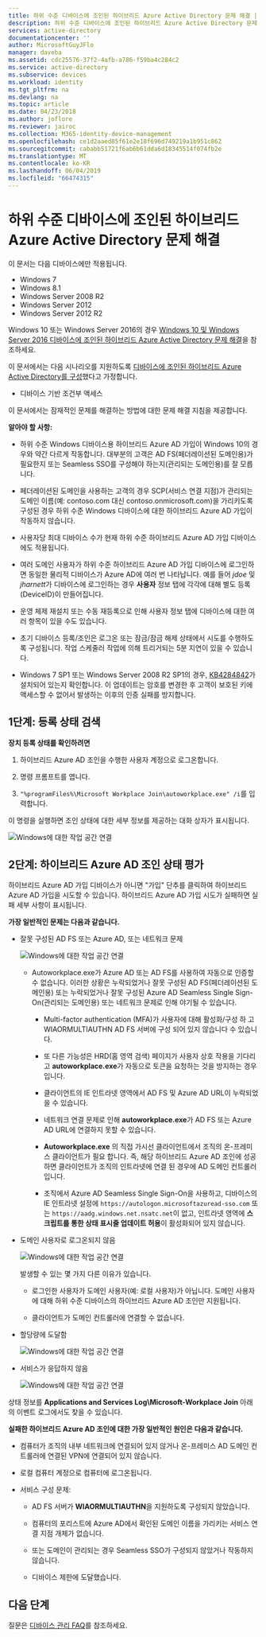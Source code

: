 ```yaml
---
title: 하위 수준 디바이스에 조인된 하이브리드 Azure Active Directory 문제 해결 | Microsoft Docs
description: 하위 수준 디바이스에 조인된 하이브리드 Azure Active Directory 문제 해결
services: active-directory
documentationcenter: ''
author: MicrosoftGuyJFlo
manager: daveba
ms.assetid: cdc25576-37f2-4afb-a786-f59ba4c284c2
ms.service: active-directory
ms.subservice: devices
ms.workload: identity
ms.tgt_pltfrm: na
ms.devlang: na
ms.topic: article
ms.date: 04/23/2018
ms.author: joflore
ms.reviewer: jairoc
ms.collection: M365-identity-device-management
ms.openlocfilehash: ce1d2aaed85f61e2e18f696d749219a1b951c862
ms.sourcegitcommit: cababb51721f6ab6b61dda6d18345514f074fb2e
ms.translationtype: MT
ms.contentlocale: ko-KR
ms.lasthandoff: 06/04/2019
ms.locfileid: "66474315"
---
```

# <a name="troubleshooting-hybrid-azure-active-directory-joined-down-level-devices"></a>하위 수준 디바이스에 조인된 하이브리드 Azure Active Directory 문제 해결 

이 문서는 다음 디바이스에만 적용됩니다. 

- Windows 7 
- Windows 8.1 
- Windows Server 2008 R2 
- Windows Server 2012 
- Windows Server 2012 R2 
 

Windows 10 또는 Windows Server 2016의 경우 [Windows 10 및 Windows Server 2016 디바이스에 조인된 하이브리드 Azure Active Directory 문제 해결](troubleshoot-hybrid-join-windows-current.md)을 참조하세요.

이 문서에서는 다음 시나리오를 지원하도록 [디바이스에 조인된 하이브리드 Azure Active Directory를 구성](hybrid-azuread-join-plan.md)했다고 가정합니다.

- 디바이스 기반 조건부 액세스


이 문서에서는 잠재적인 문제를 해결하는 방법에 대한 문제 해결 지침을 제공합니다.  

**알아야 할 사항:** 

- 하위 수준 Windows 디바이스용 하이브리드 Azure AD 가입이 Windows 10의 경우와 약간 다르게 작동합니다. 대부분의 고객은 AD FS(페더레이션된 도메인용)가 필요한지 또는 Seamless SSO를 구성해야 하는지(관리되는 도메인용)를 잘 모릅니다.

- 페더레이션된 도메인을 사용하는 고객의 경우 SCP(서비스 연결 지점)가 관리되는 도메인 이름(예: contoso.com 대신 contoso.onmicrosoft.com)을 가리키도록 구성된 경우 하위 수준 Windows 디바이스에 대한 하이브리드 Azure AD 가입이 작동하지 않습니다.

- 사용자당 최대 디바이스 수가 현재 하위 수준 하이브리드 Azure AD 가입 디바이스에도 적용됩니다. 

- 여러 도메인 사용자가 하위 수준 하이브리드 Azure AD 가입 디바이스에 로그인하면 동일한 물리적 디바이스가 Azure AD에 여러 번 나타납니다.  예를 들어 *jdoe* 및 *jharnett*가 디바이스에 로그인하는 경우 **사용자** 정보 탭에 각각에 대해 별도 등록(DeviceID)이 만들어집니다. 

- 운영 체제 재설치 또는 수동 재등록으로 인해 사용자 정보 탭에 디바이스에 대한 여러 항목이 있을 수도 있습니다.

- 초기 디바이스 등록/조인은 로그온 또는 잠금/잠금 해제 상태에서 시도를 수행하도록 구성됩니다. 작업 스케줄러 작업에 의해 트리거되는 5분 지연이 있을 수 있습니다. 

- Windows 7 SP1 또는 Windows Server 2008 R2 SP1의 경우, [KB4284842](https://support.microsoft.com/help/4284842)가 설치되어 있는지 확인합니다. 이 업데이트는 암호를 변경한 후 고객이 보호된 키에 액세스할 수 없어서 발생하는 이후의 인증 실패를 방지합니다.

## <a name="step-1-retrieve-the-registration-status"></a>1단계: 등록 상태 검색 

**장치 등록 상태를 확인하려면**  

1. 하이브리드 Azure AD 조인을 수행한 사용자 계정으로 로그온합니다.

2. 명령 프롬프트를 엽니다. 

3. `"%programFiles%\Microsoft Workplace Join\autoworkplace.exe" /i`를 입력합니다.

이 명령을 실행하면 조인 상태에 대한 세부 정보를 제공하는 대화 상자가 표시됩니다.

![Windows에 대한 작업 공간 연결](./media/troubleshoot-hybrid-join-windows-legacy/01.png)


## <a name="step-2-evaluate-the-hybrid-azure-ad-join-status"></a>2단계: 하이브리드 Azure AD 조인 상태 평가 

하이브리드 Azure AD 가입 디바이스가 아니면 "가입" 단추를 클릭하여 하이브리드 Azure AD 가입을 시도할 수 있습니다. 하이브리드 Azure AD 가입 시도가 실패하면 실패 세부 사항이 표시됩니다.


**가장 일반적인 문제는 다음과 같습니다.**

- 잘못 구성된 AD FS 또는 Azure AD, 또는 네트워크 문제

    ![Windows에 대한 작업 공간 연결](./media/troubleshoot-hybrid-join-windows-legacy/02.png)
    
  - Autoworkplace.exe가 Azure AD 또는 AD FS를 사용하여 자동으로 인증할 수 없습니다. 이러한 상황은 누락되었거나 잘못 구성된 AD FS(페더레이션된 도메인용) 또는 누락되었거나 잘못 구성된 Azure AD Seamless Single Sign-On(관리되는 도메인용) 또는 네트워크 문제로 인해 야기될 수 있습니다. 
    
    - Multi-factor authentication (MFA)가 사용자에 대해 활성화/구성 하 고 WIAORMULTIAUTHN AD FS 서버에 구성 되어 있지 않습니다 수 있습니다. 
     
    - 또 다른 가능성은 HRD(홈 영역 검색) 페이지가 사용자 상호 작용을 기다리고 **autoworkplace.exe**가 자동으로 토큰을 요청하는 것을 방지하는 경우입니다.
     
    - 클라이언트의 IE 인트라넷 영역에서 AD FS 및 Azure AD URL이 누락되었을 수 있습니다.
     
    - 네트워크 연결 문제로 인해 **autoworkplace.exe**가 AD FS 또는 Azure AD URL에 연결하지 못할 수 있습니다. 
     
    - **Autoworkplace.exe** 의 직접 가시선 클라이언트에서 조직의 온-프레미스 클라이언트가 필요 합니다. 즉, 해당 하이브리드 Azure AD 조인에 성공 하면 클라이언트가 조직의 인트라넷에 연결 된 경우에 AD 도메인 컨트롤러입니다.
     
    - 조직에서 Azure AD Seamless Single Sign-On을 사용하고, 디바이스의 IE 인트라넷 설정에 `https://autologon.microsoftazuread-sso.com` 또는 `https://aadg.windows.net.nsatc.net`이 없고, 인트라넷 영역에 **스크립트를 통한 상태 표시줄 업데이트 허용**이 활성화되어 있지 않습니다.

- 도메인 사용자로 로그온되지 않음

    ![Windows에 대한 작업 공간 연결](./media/troubleshoot-hybrid-join-windows-legacy/03.png)
    
    발생할 수 있는 몇 가지 다른 이유가 있습니다.
    
    - 로그인한 사용자가 도메인 사용자(예: 로컬 사용자)가 아닙니다. 도메인 사용자에 대해 하위 수준 디바이스의 하이브리드 Azure AD 조인만 지원됩니다.
    
    - 클라이언트가 도메인 컨트롤러에 연결할 수 없습니다.    

- 할당량에 도달함

    ![Windows에 대한 작업 공간 연결](./media/troubleshoot-hybrid-join-windows-legacy/04.png)

- 서비스가 응답하지 않음 

    ![Windows에 대한 작업 공간 연결](./media/troubleshoot-hybrid-join-windows-legacy/05.png)

상태 정보를 **Applications and Services Log\Microsoft-Workplace Join** 아래의 이벤트 로그에서도 찾을 수 있습니다.
  
**실패한 하이브리드 Azure AD 조인에 대한 가장 일반적인 원인은 다음과 같습니다.** 

- 컴퓨터가 조직의 내부 네트워크에 연결되어 있지 않거나 온-프레미스 AD 도메인 컨트롤러에 연결된 VPN에 연결되어 있지 않습니다.

- 로컬 컴퓨터 계정으로 컴퓨터에 로그온됩니다. 

- 서비스 구성 문제: 

  - AD FS 서버가 **WIAORMULTIAUTHN**을 지원하도록 구성되지 않았습니다. 

  - 컴퓨터의 포리스트에 Azure AD에서 확인된 도메인 이름을 가리키는 서비스 연결 지점 개체가 없습니다. 
  
  - 또는 도메인이 관리되는 경우 Seamless SSO가 구성되지 않았거나 작동하지 않습니다.

  - 디바이스 제한에 도달했습니다. 

## <a name="next-steps"></a>다음 단계

질문은 [디바이스 관리 FAQ](faq.md)를 참조하세요.  

